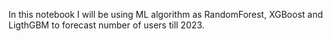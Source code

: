 In this notebook I will be using ML algorithm as RandomForest, XGBoost and LigthGBM to forecast number of users till 2023.
